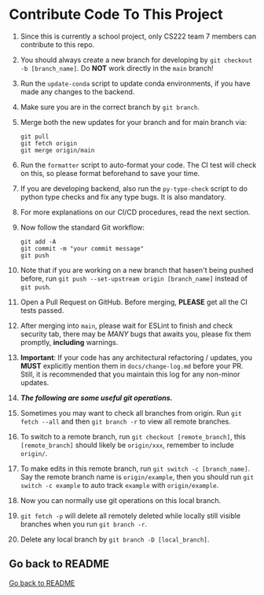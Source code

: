 # Contribute Code To This Project

1. Since this is currently a school project, only CS222 team 7 members can contribute to this repo.

2. You should always create a new branch for developing by `git checkout -b [branch_name]`. Do **NOT** work directly in the `main` branch!

3. Run the `update-conda` script to update conda environments, if you have made any changes to the backend.

4. Make sure you are in the correct branch by `git branch`.

5. Merge both the new updates for your branch and for main branch via:

   ```
   git pull
   git fetch origin
   git merge origin/main
   ```

6. Run the `formatter` script to auto-format your code. The CI test will check on this, so please format beforehand to save your time.

7. If you are developing backend, also run the `py-type-check` script to do python type checks and fix any type bugs. It is also mandatory.

8. For more explanations on our CI/CD procedures, read the next section.

9. Now follow the standard Git workflow:

   ```
   git add -A
   git commit -m "your commit message"
   git push
   ```

10. Note that if you are working on a new branch that hasen't being pushed before, run `git push --set-upstream origin [branch_name]` instead of `git push`.

11. Open a Pull Request on GitHub. Before merging, **PLEASE** get all the CI tests passed.

12. After merging into `main`, please wait for ESLint to finish and check security tab, there may be _MANY_ bugs that awaits you, please fix them promptly, **including** warnings.

13. **Important**: If your code has any architectural refactoring / updates, you **MUST** explicitly mention them in `docs/change-log.md` before your PR. Still, it is recommended that you maintain this log for any non-minor updates.

14. **_The following are some useful git operations._**

15. Sometimes you may want to check all branches from origin. Run `git fetch --all` and then `git branch -r` to view all remote branches.

16. To switch to a remote branch, run `git checkout [remote_branch]`, this `[remote_branch]` should likely be `origin/xxx`, remember to include `origin/`.

17. To make edits in this remote branch, run `git switch -c [branch_name]`. Say the remote branch name is `origin/example`, then you should run `git switch -c example` to auto track `example` with `origin/example`.

18. Now you can normally use git operations on this local branch.

19. `git fetch -p` will delete all remotely deleted while locally still visible branches when you run `git branch -r`.

20. Delete any local branch by `git branch -D [local_branch]`.

## Go back to README

[Go back to README](./README.md)
